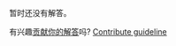 
暂时还没有解答。

有兴趣[贡献你的解答](https://github.com/BFEdev/BFE.dev-solutions/blob/main/question/what-is-observer-pattern_zh.md)吗? [Contribute guideline](https://github.com/BFEdev/BFE.dev-solutions#how-to-contribute)
